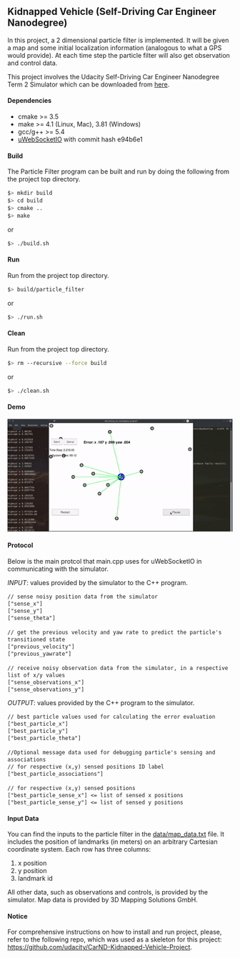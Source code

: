 ## Kidnapped Vehicle (Self-Driving Car Engineer Nanodegree)

In this project, a 2 dimensional particle filter is implemented. It will be given a map and some initial localization information 
(analogous to what a GPS would provide). At each time step the particle filter will also get observation and control data. 

This project involves the Udacity Self-Driving Car Engineer Nanodegree Term 2 Simulator which can be downloaded from [here](https://github.com/udacity/self-driving-car-sim/releases).


#### Dependencies

* cmake >= 3.5
* make >= 4.1 (Linux, Mac), 3.81 (Windows)
* gcc/g++ >= 5.4
* [uWebSocketIO](https://github.com/uWebSockets/uWebSockets) with commit hash e94b6e1


#### Build
The Particle Filter program can be built and run by doing the following from the project top directory.

```bash
$> mkdir build
$> cd build
$> cmake ..
$> make
```
or
```bash
$> ./build.sh
```

#### Run
Run from the project top directory.

```bash
$> build/particle_filter
```
or
```bash
$> ./run.sh
```

#### Clean
Run from the project top directory.

```bash
$> rm --recursive --force build
```
or
```bash
$> ./clean.sh
```

#### Demo
![ANIMATION](readme_images/simulator-demo.gif)


#### Protocol
Below is the main protcol that main.cpp uses for uWebSocketIO in communicating with the simulator.


*INPUT*: values provided by the simulator to the C++ program.
```
// sense noisy position data from the simulator
["sense_x"] 
["sense_y"] 
["sense_theta"] 

// get the previous velocity and yaw rate to predict the particle's transitioned state
["previous_velocity"]
["previous_yawrate"]

// receive noisy observation data from the simulator, in a respective list of x/y values
["sense_observations_x"] 
["sense_observations_y"] 
```

*OUTPUT*: values provided by the C++ program to the simulator.
```
// best particle values used for calculating the error evaluation
["best_particle_x"]
["best_particle_y"]
["best_particle_theta"] 

//Optional message data used for debugging particle's sensing and associations
// for respective (x,y) sensed positions ID label 
["best_particle_associations"]

// for respective (x,y) sensed positions
["best_particle_sense_x"] <= list of sensed x positions
["best_particle_sense_y"] <= list of sensed y positions
```

#### Input Data
You can find the inputs to the particle filter in the [data/map_data.txt](./data/map_data.txt) file. 
It includes the position of landmarks (in meters) on an arbitrary Cartesian coordinate system. Each row has three columns:
1. x position
2. y position
3. landmark id

All other data, such as observations and controls, is provided by the simulator. Map data is provided by 3D Mapping Solutions GmbH.


#### Notice
For comprehensive instructions on how to install and run project, please, refer to the following repo, which was used as a skeleton for this project: https://github.com/udacity/CarND-Kidnapped-Vehicle-Project.
